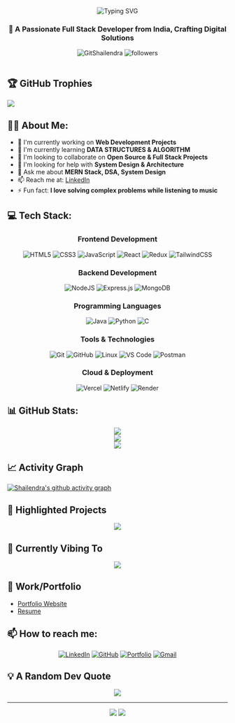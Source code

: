 <div align="center">
  <img src="https://readme-typing-svg.demolab.com?font=Fira+Code&size=30&pause=1000&color=F85D7F&center=true&vCenter=true&width=500&lines=Hi+👋+I'm+Shailendra;Full+Stack+Developer;MERN+Stack+Developer;Open+Source+Enthusiast" alt="Typing SVG" />
</div>

<h3 align="center">🚀 A Passionate Full Stack Developer from India, Crafting Digital Solutions</h3>

<div align="center">
  <img src="https://komarev.com/ghpvc/?username=GitShailendra&label=Profile%20views&color=ff0080&style=flat" alt="GitShailendra" />
  <img src="https://img.shields.io/github/followers/GitShailendra?label=Followers&style=social" alt="followers" />
</div>

<br/>

## 🏆 GitHub Trophies
![](https://github-profile-trophy.vercel.app/?username=GitShailendra&theme=radical&no-frame=false&no-bg=true&margin-w=4)

## 👨‍💻 About Me:
- 🔭 I'm currently working on **Web Development Projects**
- 🌱 I'm currently learning **DATA STRUCTURES & ALGORITHM**
- 👯 I'm looking to collaborate on **Open Source & Full Stack Projects**
- 🤝 I'm looking for help with **System Design & Architecture**
- 💬 Ask me about **MERN Stack, DSA, System Design**
- 📫 Reach me at: [LinkedIn](https://www.linkedin.com/in/shailendrakumarfs/)
- ⚡ Fun fact: **I love solving complex problems while listening to music**

## 💻 Tech Stack:
<div align="center">

### Frontend Development
![HTML5](https://img.shields.io/badge/html5-%23E34F26.svg?style=for-the-badge&logo=html5&logoColor=white)
![CSS3](https://img.shields.io/badge/css3-%231572B6.svg?style=for-the-badge&logo=css3&logoColor=white)
![JavaScript](https://img.shields.io/badge/javascript-%23323330.svg?style=for-the-badge&logo=javascript&logoColor=%23F7DF1E)
![React](https://img.shields.io/badge/react-%2320232a.svg?style=for-the-badge&logo=react&logoColor=%2361DAFB)
![Redux](https://img.shields.io/badge/redux-%23593d88.svg?style=for-the-badge&logo=redux&logoColor=white)
![TailwindCSS](https://img.shields.io/badge/tailwindcss-%2338B2AC.svg?style=for-the-badge&logo=tailwind-css&logoColor=white)

### Backend Development
![NodeJS](https://img.shields.io/badge/node.js-6DA55F?style=for-the-badge&logo=node.js&logoColor=white)
![Express.js](https://img.shields.io/badge/express.js-%23404d59.svg?style=for-the-badge&logo=express&logoColor=%2361DAFB)
![MongoDB](https://img.shields.io/badge/MongoDB-%234ea94b.svg?style=for-the-badge&logo=mongodb&logoColor=white)

### Programming Languages
![Java](https://img.shields.io/badge/java-%23ED8B00.svg?style=for-the-badge&logo=openjdk&logoColor=white)
![Python](https://img.shields.io/badge/python-3670A0?style=for-the-badge&logo=python&logoColor=ffdd54)
![C](https://img.shields.io/badge/c-%2300599C.svg?style=for-the-badge&logo=c&logoColor=white)

### Tools & Technologies
![Git](https://img.shields.io/badge/git-%23F05033.svg?style=for-the-badge&logo=git&logoColor=white)
![GitHub](https://img.shields.io/badge/github-%23121011.svg?style=for-the-badge&logo=github&logoColor=white)
![Linux](https://img.shields.io/badge/Linux-FCC624?style=for-the-badge&logo=linux&logoColor=black)
![VS Code](https://img.shields.io/badge/VS%20Code-0078d7.svg?style=for-the-badge&logo=visual-studio-code&logoColor=white)
![Postman](https://img.shields.io/badge/Postman-FF6C37?style=for-the-badge&logo=postman&logoColor=white)

### Cloud & Deployment
![Vercel](https://img.shields.io/badge/vercel-%23000000.svg?style=for-the-badge&logo=vercel&logoColor=white)
![Netlify](https://img.shields.io/badge/netlify-%23000000.svg?style=for-the-badge&logo=netlify&logoColor=#00C7B7)
![Render](https://img.shields.io/badge/Render-%46E3B7.svg?style=for-the-badge&logo=render&logoColor=white)

</div>

## 📊 GitHub Stats:
<div align="center">
  
  ![](https://github-readme-stats-git-masterrstaa-rickstaa.vercel.app/api?username=GitShailendra&theme=radical&hide_border=false&include_all_commits=true&count_private=true)<br/>
  ![](https://streak-stats.demolab.com/?user=GitShailendra&theme=radical&hide_border=false)<br/>
  ![](https://github-readme-stats-git-masterrstaa-rickstaa.vercel.app/api/top-langs/?username=GitShailendra&theme=radical&hide_border=false&include_all_commits=true&count_private=true&layout=compact)

</div>

## 📈 Activity Graph
[![Shailendra's github activity graph](https://github-readme-activity-graph.vercel.app/graph?username=GitShailendra&theme=rogue)](https://github.com/GitShailendra/github-readme-activity-graph)

## 🌟 Highlighted Projects
<div align="center">
  <a href="https://github.com/GitShailendra/wanderlust-proj">
    <img align="center" src="https://github-readme-stats-git-masterrstaa-rickstaa.vercel.app/api/pin/?username=GitShailendra&repo=your-best-project&theme=radical" />
  </a>
  
  <!-- Add more pinned repositories as needed -->
</div>

## 🎵 Currently Vibing To
<div align="center">
  <img src="https://spotify-github-profile.vercel.app/api/view?uid=YOUR_SPOTIFY_ID&cover_image=true&theme=novatorem" />
</div>

## 💼 Work/Portfolio

- [Portfolio Website](YOUR_PORTFOLIO_URL)
- [Resume](YOUR_RESUME_URL)

## 📫 How to reach me:
<div align="center">
  
[![LinkedIn](https://img.shields.io/badge/LinkedIn-%230077B5.svg?logo=linkedin&logoColor=white)](https://www.linkedin.com/in/shailendrakumarfs/)
[![GitHub](https://img.shields.io/badge/GitHub-%23121011.svg?logo=github&logoColor=white)](https://github.com/GitShailendra)
[![Portfolio](https://img.shields.io/badge/Portfolio-%23000000.svg?logo=firefox&logoColor=#FF7139)](YOUR_PORTFOLIO_URL)
[![Gmail](https://img.shields.io/badge/Gmail-%23D14836.svg?logo=gmail&logoColor=white)](mailto:YOUR_EMAIL)

</div>

## 💡 A Random Dev Quote
<div align="center">
  
![](https://quotes-github-readme.vercel.app/api?type=horizontal&theme=radical)

</div>

---
<div align="center">
  <img src="https://forthebadge.com/images/badges/built-with-love.svg" />
  <img src="https://forthebadge.com/images/badges/powered-by-coffee.svg" />
</div>
